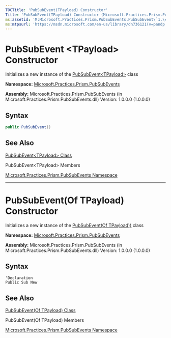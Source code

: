 ```yaml
---
TOCTitle: 'PubSubEvent(TPayload) Constructor'
Title: 'PubSubEvent(TPayload) Constructor (Microsoft.Practices.Prism.PubSubEvents)'
ms:assetid: 'M:Microsoft.Practices.Prism.PubSubEvents.PubSubEvent\`1.\#ctor'
ms:mtpsurl: 'https://msdn.microsoft.com/en-us/library/dn736121(v=pandp.50)'
---
```

# PubSubEvent &lt;TPayload&gt; Constructor

Initializes a new instance of the [PubSubEvent&lt;TPayload&gt;](https://msdn.microsoft.com/en-us/library/dn736103(v=pandp.50)) class

**Namespace:** [Microsoft.Practices.Prism.PubSubEvents](https://msdn.microsoft.com/en-us/library/microsoft.practices.prism.pubsubevents(v=pandp.50))

**Assembly:** Microsoft.Practices.Prism.PubSubEvents (in Microsoft.Practices.Prism.PubSubEvents.dll) Version: 1.0.0.0 (1.0.0.0)

## Syntax

```c#
public PubSubEvent()
```

## See Also


[PubSubEvent&lt;TPayload&gt; Class](https://msdn.microsoft.com/en-us/library/dn736103(v=pandp.50))

PubSubEvent&lt;TPayload&gt; Members

[Microsoft.Practices.Prism.PubSubEvents Namespace](https://msdn.microsoft.com/en-us/library/microsoft.practices.prism.pubsubevents(v=pandp.50))

---------------------------------------------------------------------------------

# PubSubEvent(Of TPayload) Constructor

Initializes a new instance of the [PubSubEvent(Of TPayload))](https://msdn.microsoft.com/en-us/library/dn736103(v=pandp.50)) class

**Namespace:** [Microsoft.Practices.Prism.PubSubEvents](https://msdn.microsoft.com/en-us/library/microsoft.practices.prism.pubsubevents(v=pandp.50))

**Assembly:** Microsoft.Practices.Prism.PubSubEvents (in Microsoft.Practices.Prism.PubSubEvents.dll) Version: 1.0.0.0 (1.0.0.0)

## Syntax

```VB
'Declaration
Public Sub New
```

## See Also


[PubSubEvent(Of TPayload) Class](https://msdn.microsoft.com/en-us/library/dn736103(v=pandp.50))

PubSubEvent(Of TPayload) Members

[Microsoft.Practices.Prism.PubSubEvents Namespace](https://msdn.microsoft.com/en-us/library/microsoft.practices.prism.pubsubevents(v=pandp.50))
